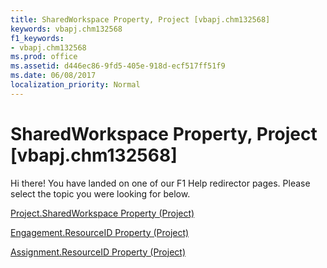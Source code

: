 ```yaml
---
title: SharedWorkspace Property, Project [vbapj.chm132568]
keywords: vbapj.chm132568
f1_keywords:
- vbapj.chm132568
ms.prod: office
ms.assetid: d446ec86-9fd5-405e-918d-ecf517ff51f9
ms.date: 06/08/2017
localization_priority: Normal
---
```



# SharedWorkspace Property, Project [vbapj.chm132568]

Hi there! You have landed on one of our F1 Help redirector pages. Please select the topic you were looking for below.

[Project.SharedWorkspace Property (Project)](http://msdn.microsoft.com/library/b3255086-628f-8c62-dff8-1ec61009351b%28Office.15%29.aspx)

[Engagement.ResourceID Property (Project)](http://msdn.microsoft.com/library/11a1cb67-e799-5dbb-8361-8668a991eaee%28Office.15%29.aspx)

[Assignment.ResourceID Property (Project)](http://msdn.microsoft.com/library/8f2a5c6f-a674-5c63-4795-a72b14685d2d%28Office.15%29.aspx)

